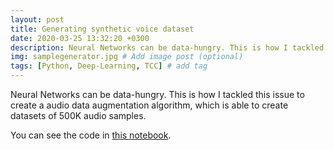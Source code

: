 ```yaml
---
layout: post
title: Generating synthetic voice dataset
date: 2020-03-25 13:32:20 +0300
description: Neural Networks can be data-hungry. This is how I tackled this issue to create a audio data augmentation algorithm, which is able to create datasets of 500K audio samples. # Add post description (optional)
img: samplegenerator.jpg # Add image post (optional)
tags: [Python, Deep-Learning, TCC] # add tag
---
```

Neural Networks can be data-hungry. This is how I tackled this issue to create a audio data augmentation algorithm, which is able to create datasets of 500K audio samples.

You can see the code in [this notebook](https://github.com/GustavoDenobi/AudioSampleGenerator/blob/master/SampleGenerator.ipynb).